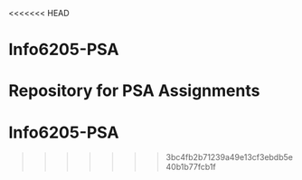 <<<<<<< HEAD
# Info6205-PSA

Repository for PSA Assignments 
=======
# Info6205-PSA
>>>>>>> 3bc4fb2b71239a49e13cf3ebdb5e40b1b77fcb1f
